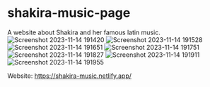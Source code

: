 # shakira-music-page
A website about Shakira and her famous latin music.
![Screenshot 2023-11-14 191420](https://github.com/ASV185/shakira-music-page/assets/74805696/7ba24861-ba85-47f2-b42d-79988053b0fa)
![Screenshot 2023-11-14 191528](https://github.com/ASV185/shakira-music-page/assets/74805696/b3d9d099-e61a-4ab8-ae3f-193ce0b17a9e)
![Screenshot 2023-11-14 191651](https://github.com/ASV185/shakira-music-page/assets/74805696/9a338a34-eff6-4090-beff-0c280a9b0a1f)
![Screenshot 2023-11-14 191751](https://github.com/ASV185/shakira-music-page/assets/74805696/3aac5364-b64a-45e6-8928-332a49e6a0c0)
![Screenshot 2023-11-14 191827](https://github.com/ASV185/shakira-music-page/assets/74805696/a7ab8d09-f682-450a-84c1-3bcf2e32b57b)
![Screenshot 2023-11-14 191911](https://github.com/ASV185/shakira-music-page/assets/74805696/9f361b28-e829-44db-8294-5f20b195d400)
![Screenshot 2023-11-14 191955](https://github.com/ASV185/shakira-music-page/assets/74805696/4d68d1f5-fead-4903-a523-46f2ef5b68fa)



Website:
https://shakira-music.netlify.app/
